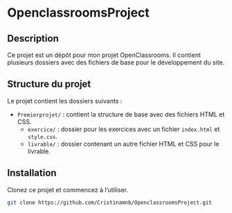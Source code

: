 # OpenclassroomsProject

## Description

Ce projet est un dépôt pour mon projet OpenClassrooms. Il contient plusieurs dossiers avec des fichiers de base pour le développement du site.

## Structure du projet

Le projet contient les dossiers suivants :
- `Premierprojet/` : contient la structure de base avec des fichiers HTML et CSS.
    - `exercice/` : dossier pour les exercices avec un fichier `index.html` et `style.css`.
    - `livrable/` : dossier contenant un autre fichier HTML et CSS pour le livrable.

## Installation

Clonez ce projet et commencez à l’utiliser.

```bash
git clone https://github.com/Cristinamnb/OpenclassroomsProject.git
